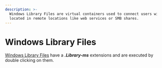 ```yaml
---
description: >-
  Windows Library Files are virtual containers used to connect users with data
  located in remote locations like web services or SMB shares.
---
```


# Windows Library Files

[Windows Library Files](https://learn.microsoft.com/en-us/windows/client-management/client-tools/windows-libraries) have a _**.Library-ms**_ extensions and are executed by double clicking on them.

